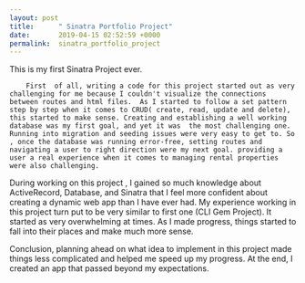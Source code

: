 ```yaml
---
layout: post
title:      " Sinatra Portfolio Project"
date:       2019-04-15 02:52:59 +0000
permalink:  sinatra_portfolio_project
---
```


This is my first Sinatra Project ever.
 
		First  of all, writing a code for this project started out as very challenging for me because I couldn't visualize the connections between routes and html files.  As I started to follow a set pattern step by step when it comes to CRUD( create, read, update and delete), this started to make sense. Creating and establishing a well working database was my first goal, and yet it was  the most challenging one.  Running into migration and seeding issues were very easy to get to. So , once the database was running error-free, setting routes and navigating a user to right direction were my next goal. providing a user a real experience when it comes to managing rental properties were also challenging. 

During working on this project , I gained so much knowledge about ActiveRecord, Database, and Sinatra that I feel more confident about creating a dynamic web app than I have ever had. My experience working in this project turn put to be very similar to first one (CLI Gem Project). It started as very overwhelming at times. As I made progress, things started to fall into their places and make much more sense. 

Conclusion, planning ahead on what idea to implement in this project made things less complicated and helped me speed up my progress. At the end, I created an app that passed beyond my expectations.
